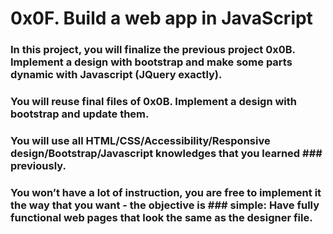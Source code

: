 # 0x0F. Build a web app in JavaScript

### In this project, you will finalize the previous project 0x0B. Implement a design with bootstrap and make some parts dynamic with Javascript (JQuery exactly).

### You will reuse final files of 0x0B. Implement a design with bootstrap and update them.

### You will use all HTML/CSS/Accessibility/Responsive design/Bootstrap/Javascript knowledges that you learned ### previously.

### You won’t have a lot of instruction, you are free to implement it the way that you want - the objective is ### simple: Have fully functional web pages that look the same as the designer file.
